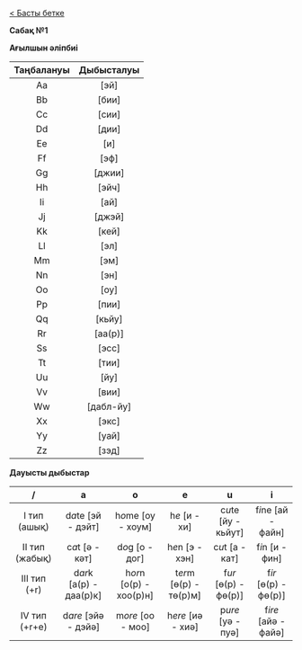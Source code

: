 [< Басты бетке](Readme.md)

**Сабақ №1**

**Ағылшын әліпбиі**

Таңбалануы | Дыбысталуы
:---: | :---:
Aa | [эй]
Bb | [бии]
Cc | [сии]
Dd | [дии]
Ee | [и]
Ff | [эф]
Gg | [джии]
Hh | [эйч]
Ii | [ай]
Jj | [джэй]
Kk | [кей]
Ll | [эл]
Mm | [эм]
Nn | [эн]
Oo | [оу]
Pp | [пии]
Qq | [кьйу]
Rr | [аа(р)]
Ss | [эсс]
Tt | [тии]
Uu | [йу]
Vv | [вии]
Ww | [дабл-йу]
Xx | [экс]
Yy | [уай]
Zz | [зэд]

**Дауысты дыбыстар**

/ | a | o | e | u | i
:---: | :---: | :---: | :---: | :---: | :---:
I тип (ашық) | d*a*te [эй - дэйт] | h*o*me [оу - хоум] | h*e* [и - хи] | c*u*te [йу - кьйут] | f*i*ne [ай - файн]
II тип (жабық) | c*a*t [ә - кәт] | d*o*g [о - дог] | h*e*n [э - хэн] | c*u*t [а - кат] | f*i*n [и - фин]
III тип (+r) | d*ar*k [а(р) - даа(р)к] | h*or*n [о(р) - хоо(р)н] | t*er*m [ө(р) - тө(р)м] | f*ur* [ө(р) - фө(р)] | f*ir* [ө(р) - фө(р)]
IV тип (+r+e) | d*are* [эйә - дэйә] | m*ore* [оо - моо] | h*ere* [иә - хиә] | p*ure* [уә - пуә] | f*ire* [айә - файә]
